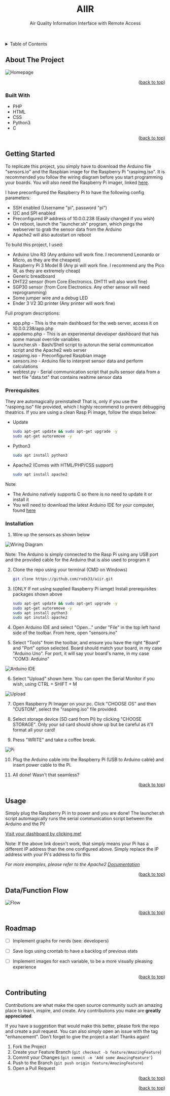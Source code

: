 <!-- Improved compatibility of back to top link: See: https://github.com/othneildrew/Best-README-Template/pull/73 -->
<a name="readme-top"></a>
<!--
*** Thanks for checking out the Best-README-Template. If you have a suggestion
*** that would make this better, please fork the repo and create a pull request
*** or simply open an issue with the tag "enhancement".
*** Don't forget to give the project a star!
*** Thanks again! Now go create something AMAZING! :D
-->


<!-- PROJECT LOGO -->
<br />
<div align="center">
  <h1 align="center">AIIR</h1>

  <p align="center">
    Air Quality Information Interface with Remote Access
    <br />
    <br />
    <br />
</div>


<!-- TABLE OF CONTENTS -->
<details>
  <summary>Table of Contents</summary>
  <ol>
    <li>
      <a href="#about-the-project">About The Project</a>
      <ul>
        <li><a href="#built-with">Built With</a></li>
      </ul>
    </li>
    <li>
      <a href="#getting-started">Getting Started</a>
      <ul>
        <li><a href="#prerequisites">Prerequisites</a></li>
        <li><a href="#installation">Installation</a></li>
      </ul>
    </li>
    <li><a href="#usage">Usage</a></li>
    <li><a href="#Data/Function-Flow">Data/Function Flow</a></li>
    <li><a href="#roadmap">Roadmap</a></li>
    <li><a href="#contributing">Contributing</a></li>
    <!--<li><a href="#contact">Contact</a></li>
    <li><a href="#acknowledgments">Acknowledgments</a></li>-->
  </ol>
</details>



<!-- ABOUT THE PROJECT -->
## About The Project

![Homepage](https://i.imgur.com/skn74Gg.png)

<p align="right">(<a href="#readme-top">back to top</a>)</p>


### Built With

* PHP
* HTML
* CSS
* Python3
* C

<p align="right">(<a href="#readme-top">back to top</a>)</p>


<!-- GETTING STARTED -->
## Getting Started

To replicate this project, you simply have to download the Arduino file "sensors.io" and the Raspbian image for the Raspberry Pi "raspimg.iso". It is recommended you follow the wiring diagram before you start programming your boards. You will also need the Raspberry Pi imager, linked <a href="https://www.raspberrypi.com/software/">here</a>. 

I have preconfigured the Raspberry Pi to have the following config parameters:
* SSH enabled (Username "pi", password "pi")
* I2C and SPI enabled
* Preconfigured IP address of 10.0.0.238 (Easily changed if you wish)
* On reboot, launch the "launcher.sh" program, which pings the webserver to grab the sensor data from the Arduino
* Apache2 will also autostart on reboot

To build this project, I used:
* Arduino Uno R3 (Any arduino will work fine. I recommend Leonardo or Micro, as they are the cheapest)
* Raspberry Pi 3 Model B (Any pi will work fine. I recommend any the Pico W, as they are extremely cheap)
* Generic breadboard
* DHT22 sensor (from Core Electronics. DHT11 will also work fine)
* SGP30 sensor (from Core Electronics. Any other sensor will need reprogramming)
* Some jumper wire and a debug LED
* Ender 3 V2 3D printer (Any printer will work fine)

Full program descriptions:
* app.php - This is the main dashboard for the web server, access it on 10.0.0.238/app.php
* appdemo.php - This is an experimental developer dashboard that has some manual override variables
* launcher.sh - Bash/Shell script to autorun the serial communication script and the Apache2 web server 
* raspimg.iso - Preconfigured Raspbian image
* sensors.ino - Arduino file to interpret sensor data and perform calculations
* webtest.py - Serial communication script that pulls sensor data from a text file "data.txt" that contains realtime sensor data

### Prerequisites

They are automagically preinstalled! That is, only if you use the "raspimg.iso" file provided, which I highly recommend to prevent debugging theatrics. If you are using a clean Rasp Pi image, follow the steps below:

* Update
  ```sh
  sudo apt-get update && sudo apt-get upgrade -y
  sudo apt-get autoremove -y
  ```
  
* Python3
  ```sh
  sudo apt install python3
  ```
  
* Apache2 (Comes with HTML/PHP/CSS support)
  ```sh
  sudo apt install apache2
  ```
  
Note: 
* The Arduino natively supports C so there is no need to update it or install it
* You will need to download the latest Arduino IDE for your computer, found <a href="https://www.arduino.cc/en/software/">here</a>

### Installation

1. Wire up the sensors as shown below

![Wiring Diagram](https://i.imgur.com/YZO90iD.png)

Note: The Arduino is simply connected to the Rasp Pi using any USB port and the provided cable for the Arduino that is also used to program it

2. Clone the repo using your terminal (CMD on Windows)
   ```sh
   git clone https://github.com/rxdx33/aiir.git
   ```
3. (ONLY If not using supplied Raspberry Pi iamge) Install prerequisites packages shown above
   ```sh
   sudo apt-get update && sudo apt-get upgrade -y
   sudo apt-get autoremove -y
   sudo apt install python3
   sudo apt install apache2
   ```
4. Open Arduino IDE and select "Open..." under "File" in the top left hand side of the toolbar. From here, open "sensors.ino"

5. Select "Tools" from the toolbar, and ensure you have the right "Board" and "Port" option selected. Board should match your board, in my case "Arduino Uno". For port, it will say your board's name, in my case "COM3: Arduino"
 
![Arduino IDE](https://i.imgur.com/xIV3cLK.png)

6. Select "Upload" shown here. You can open the Serial Monitor if you wish, using CTRL + SHIFT + M


![Upload](https://i.imgur.com/mbj3Gve.png)


7. Open Raspberry Pi Imager on your pc. Click "CHOOSE OS" and then "CUSTOM", select the "raspimg.iso" file provided. 

8. Select storage device (SD card from Pi) by clicking "CHOOSE STORAGE". Only your sd card should show up but be careful as it'll format all your card! 

9. Press "WRITE" and take a coffee break.


![Pi](https://i.imgur.com/l1dGPUW.png)


10. Plug the Arduino cable into the Raspberry Pi (USB to Arduino cable) and insert power cable to the Pi.

11. All done! Wasn't that seamless?


<p align="right">(<a href="#readme-top">back to top</a>)</p>



<!-- USAGE EXAMPLES -->
## Usage

Simply plug the Raspberry Pi in to power and you are done! The launcher.sh script automagically runs the serial communication script between the Arduino and the Pi!

<a href="http://10.0.0.238/app.php">Visit your dashboard by clicking me!</a>

Note: If the above link doesn't work, that simply means your Pi has a different IP address than the one configured above. Simply replace the IP address with your Pi's address to fix this

_For more examples, please refer to the Apache2 [Documentation](https://httpd.apache.org/)_



<p align="right">(<a href="#readme-top">back to top</a>)</p>

<!-- Flow -->
## Data/Function Flow

![Flow](https://i.imgur.com/JmXzT1o.png)

<p align="right">(<a href="#readme-top">back to top</a>)</p> 


<!-- ROADMAP -->
## Roadmap

- [ ] Implement graphs for nerds (see: developers)
- [ ] Save logs using crontab to have a backlog of previous stats
- [ ] Implement images for each variable, to be a more visually pleasing experience



<p align="right">(<a href="#readme-top">back to top</a>)</p>



<!-- CONTRIBUTING -->
## Contributing

Contributions are what make the open source community such an amazing place to learn, inspire, and create. Any contributions you make are **greatly appreciated**.

If you have a suggestion that would make this better, please fork the repo and create a pull request. You can also simply open an issue with the tag "enhancement".
Don't forget to give the project a star! Thanks again!

1. Fork the Project
2. Create your Feature Branch (`git checkout -b feature/AmazingFeature`)
3. Commit your Changes (`git commit -m 'Add some AmazingFeature'`)
4. Push to the Branch (`git push origin feature/AmazingFeature`)
5. Open a Pull Request

<p align="right">(<a href="#readme-top">back to top</a>)</p>



<!-- LICENSE 
## License

Distributed under the MIT License. See `LICENSE.txt` for more information.

<p align="right">(<a href="#readme-top">back to top</a>)</p> -->



<!-- ACKNOWLEDGMENTS
## Acknowledgments

* []()
* []()
* []() -->

<p align="right">(<a href="#readme-top">back to top</a>)</p>


<!-- MARKDOWN LINKS & IMAGES -->
<!-- https://www.markdownguide.org/basic-syntax/#reference-style-links -->

[PHP]: https://img.shields.io/badge/-PHP-blue?style=flat-square&logo=php
[PHP-url]: https://php.net
[HTML]: https://img.shields.io/badge/HTML-239120?style=for-the-badge&logo=html5&logoColor=white
[HTML-url]: html.com
[Python]: https://img.shields.io/badge/-Python-green
[Python-url]: python3.com
[C]: https://img.shields.io/badge/-C-lightgrey
[C-url]: learn-c.org
